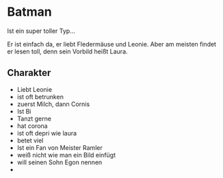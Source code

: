 # Batman

Ist ein super toller Typ...

Er ist einfach da, er liebt Fledermäuse und Leonie. Aber am meisten findet er lesen toll, denn sein Vorbild heißt Laura.

## Charakter
- Liebt Leonie
- ist oft betrunken
- zuerst Milch, dann Cornis
- Ist Bi
- Tanzt gerne
- hat corona
- ist oft depri wie laura
- betet viel
- Ist ein Fan von Meister Ramler
- weiß nicht wie man ein Bild einfügt
- will seinen Sohn Egon nennen
- 
